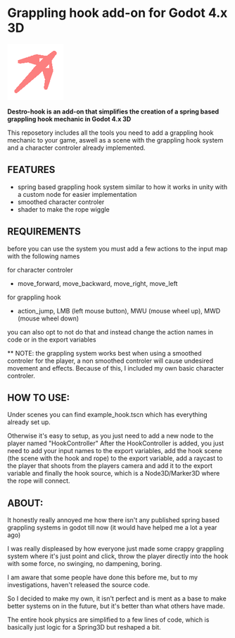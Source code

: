 # Grappling hook add-on for Godot 4.x 3D

![Alt text](addons/destrohook/textures/hook.png)

**Destro-hook is an add-on that simplifies the creation of a spring based grappling hook mechanic in Godot 4.x 3D**

This reposetory includes all the tools you need to add a grappling hook mechanic to your game, aswell as a scene with the grappling hook system and a character controler already implemented.

## FEATURES
- spring based grappling hook system similar to how it works in unity with a custom node for easier implementation
- smoothed character controler
- shader to make the rope wiggle

## REQUIREMENTS
before you can use the system you must add a few actions to the input map with the following names

for character controler
- move_forward, move_backward, move_right, move_left

for grappling hook
- action_jump, LMB (left mouse button), MWU (mouse wheel up), MWD (mouse wheel down)

you can also opt to not do that and instead change the action names in code or in the export variables

** NOTE: the grappling system works best when using a smoothed controler for the player, a non smoothed controler will cause undesired movement and effects. Because of this, I included my own basic character controler.

## HOW TO USE:
Under scenes you can find example_hook.tscn which has everything already set up.

Otherwise it's easy to setup, as you just need to add a new node to the player named "HookController"
After the HookController is added, you just need to add your input names to the export variables, add the hook scene (the scene with the hook and rope) to the export variable, add a raycast to the player that shoots from the players camera and add it to the export variable and finally the hook source, which is a Node3D/Marker3D where the rope will connect.

## ABOUT:
It honestly really annoyed me how there isn't any published spring based grappling systems in godot till now (it would have helped me a lot a year ago)

I was really displeased by how everyone just made some crappy grappling system where it's just point and click, throw the player directly into the hook with some force, no swinging, no dampening, boring.

I am aware that some people have done this before me, but to my investigations, haven't released the source code.

So I decided to make my own, it isn't perfect and is ment as a base to make better systems on in the future, but it's better than what others have made.

The entire hook physics are simplified to a few lines of code, which is basically just logic for a Spring3D but reshaped a bit.
